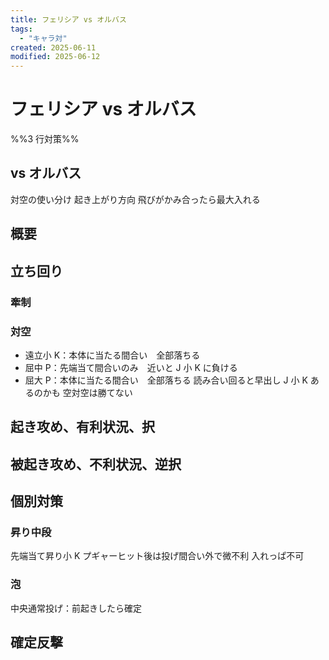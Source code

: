 ```yaml
---
title: フェリシア vs オルバス
tags:
  - "キャラ対"
created: 2025-06-11
modified: 2025-06-12
---
```


# フェリシア vs オルバス

%%3 行対策%%

## vs オルバス
対空の使い分け
起き上がり方向
飛びがかみ合ったら最大入れる

## 概要

## 立ち回り

### 牽制

### 対空
- 遠立小 K：本体に当たる間合い　全部落ちる
- 屈中 P：先端当て間合いのみ　近いと J 小 K に負ける
- 屈大 P：本体に当たる間合い　全部落ちる
読み合い回ると早出し J 小 K あるのかも
空対空は勝てない

## 起き攻め、有利状況、択

## 被起き攻め、不利状況、逆択

## 個別対策
### 昇り中段
先端当て昇り小 K プギャーヒット後は投げ間合い外で微不利
入れっぱ不可

### 泡
中央通常投げ：前起きしたら確定

## 確定反撃
